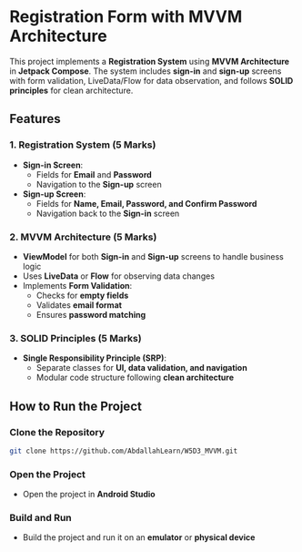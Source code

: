 # Registration Form with MVVM Architecture

This project implements a **Registration System** using **MVVM Architecture** in **Jetpack Compose**. The system includes **sign-in** and **sign-up** screens with form validation, LiveData/Flow for data observation, and follows **SOLID principles** for clean architecture.

## Features

### 1. Registration System (5 Marks)
- **Sign-in Screen**:
  - Fields for **Email** and **Password**
  - Navigation to the **Sign-up** screen
- **Sign-up Screen**:
  - Fields for **Name, Email, Password, and Confirm Password**
  - Navigation back to the **Sign-in** screen

### 2. MVVM Architecture (5 Marks)
- **ViewModel** for both **Sign-in** and **Sign-up** screens to handle business logic
- Uses **LiveData** or **Flow** for observing data changes
- Implements **Form Validation**:
  - Checks for **empty fields**
  - Validates **email format**
  - Ensures **password matching**

### 3. SOLID Principles (5 Marks)
- **Single Responsibility Principle (SRP)**:
  - Separate classes for **UI, data validation, and navigation**
  - Modular code structure following **clean architecture**

## How to Run the Project

### Clone the Repository
```bash
git clone https://github.com/AbdallahLearn/W5D3_MVVM.git
```

### Open the Project
- Open the project in **Android Studio**

### Build and Run
- Build the project and run it on an **emulator** or **physical device**

